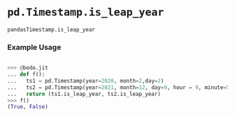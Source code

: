 # `pd.Timestamp.is_leap_year`

`pandasTimestamp.is_leap_year`

### Example Usage

```py

>>> @bodo.jit
... def f():
...   ts1 = pd.Timestamp(year=2020, month=2,day=2)
...   ts2 = pd.Timestamp(year=2021, month=12, day=9, hour = 9, minute=57, second=44, microsecond=114123)
...   return (ts1.is_leap_year, ts2.is_leap_year)
>>> f()
(True, False)
```
